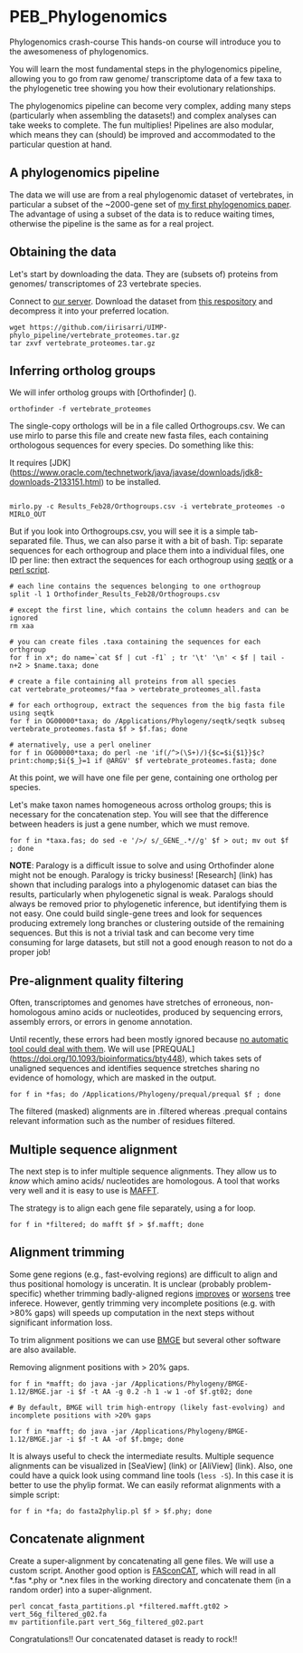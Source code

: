 # PEB_Phylogenomics
Phylogenomics crash-course
This hands-on course will introduce you to the awesomeness of phylogenomics.

You will learn the most fundamental steps in the phylogenomics pipeline, allowing you to go from raw genome/ transcriptome data of a few taxa to the phylogenetic tree showing you how their evolutionary relationships. 

The phylogenomics pipeline can become very complex, adding many steps (particularly when assembling the datasets!) and complex analyses can take weeks to complete. The fun multiplies! Pipelines are also modular, which means they can (should) be improved and accommodated to the particular question at hand.

## A phylogenomics pipeline

The data we will use are from a real phylogenomic dataset of vertebrates, in particular a subset of the ~2000-gene set of [my first phylogenomics paper](http://XX/). The advantage of using a subset of the data is to reduce waiting times, otherwise the pipeline is the same as for a real project.

## Obtaining the data

Let's start by downloading the data. They are (subsets of) proteins from genomes/ transcriptomes of 23 vertebrate species.

Connect to [our server](https://datasciencehub.ifca.es/). Download the dataset from [this respository](https://github.com/iirisarri/UIMP-phylo_pipeline/conidae_mito_nuclear.zip) and decompress it into your preferred location.
```
wget https://github.com/iirisarri/UIMP-phylo_pipeline/vertebrate_proteomes.tar.gz
tar zxvf vertebrate_proteomes.tar.gz
```

## Inferring ortholog groups

We will infer ortholog groups with [Orthofinder] ().

```
orthofinder -f vertebrate_proteomes

```

The single-copy orthologs will be in a file called Orthogroups.csv. We can use mirlo to parse this file and create new fasta files, each containing orthologous sequences for every species. Do something like this:

It requires [JDK] (https://www.oracle.com/technetwork/java/javase/downloads/jdk8-downloads-2133151.html) to be installed.

```

mirlo.py -c Results_Feb28/Orthogroups.csv -i vertebrate_proteomes -o MIRLO_OUT

```

But if you look into Orthogroups.csv, you will see it is a simple tab-separated file. Thus, we can also parse it with a bit of bash. Tip: separate sequences for each orthogroup and place them into a individual files, one ID per line: then extract the sequences for each orthogroup using [seqtk](https://github.com/lh3/seqtk) or a [perl script](link).

```
# each line contains the sequences belonging to one orthogroup
split -l 1 Orthofinder_Results_Feb28/Orthogroups.csv

# except the first line, which contains the column headers and can be ignored
rm xaa 

# you can create files .taxa containing the sequences for each orthgroup
for f in x*; do name=`cat $f | cut -f1` ; tr '\t' '\n' < $f | tail -n+2 > $name.taxa; done 

# create a file containing all proteins from all species
cat vertebrate_proteomes/*faa > vertebrate_proteomes_all.fasta

# for each orthogroup, extract the sequences from the big fasta file using seqtk
for f in OG00000*taxa; do /Applications/Phylogeny/seqtk/seqtk subseq vertebrate_proteomes.fasta $f > $f.fas; done

# aternatively, use a perl oneliner
for f in OG00000*taxa; do perl -ne 'if(/^>(\S+)/){$c=$i{$1}}$c?print:chomp;$i{$_}=1 if @ARGV' $f vertebrate_proteomes.fasta; done

```
At this point, we will have one file per gene, containing one ortholog per species.

Let's make taxon names homogeneous across ortholog groups; this is necessary for the concatenation step. You will see that the difference between headers is just a gene number, which we must remove.

```
for f in *taxa.fas; do sed -e '/>/ s/_GENE_.*//g' $f > out; mv out $f ; done

```

**NOTE**: Paralogy is a difficult issue to solve and using Orthofinder alone might not be enough. Paralogy is tricky business! [Research] (link) has shown that including paralogs into a phylogenomic dataset can bias the results, particularly when phylogenetic signal is weak. Paralogs should always be removed prior to phylogenetic inference, but identifying them is not easy. One could build single-gene trees and look for sequences producing extremely long branches or clustering outside of the remaining sequences. But this is not a trivial task and can become very time consuming for large datasets, but still not a good enough reason to not do a proper job!


## Pre-alignment quality filtering

Often, transcriptomes and genomes have stretches of erroneous, non-homologous amino acids or nucleotides, produced by sequencing errors, assembly errors, or errors in genome annotation. 

Until recently, these errors had been mostly ignored because [no automatic tool could deal with them](https://natureecoevocommunity.nature.com/users/54859-iker-irisarri/posts/37479-automated-removal-of-non-homologous-sequence-stretches-in-phylogenomic-datasets). We will use [PREQUAL] (https://doi.org/10.1093/bioinformatics/bty448), which takes sets of unaligned sequences and identifies sequence stretches sharing no evidence of homology, which are masked in the output.

```
for f in *fas; do /Applications/Phylogeny/prequal/prequal $f ; done

```

The filtered (masked) alignments are in .filtered whereas .prequal contains relevant information such as the number of residues filtered.


## Multiple sequence alignment

The next step is to infer multiple sequence alignments. They allow us to *know* which amino acids/ nucleotides are homologous. A tool that works very well and it is easy to use is [MAFFT](https://mafft.cbrc.jp/alignment/server/).

The strategy is to align each gene file separately, using a for loop.

```
for f in *filtered; do mafft $f > $f.mafft; done

```

## Alignment trimming

Some gene regions (e.g., fast-evolving regions) are difficult to align and thus positional homology is unceratin. It is unclear (probably problem-specific) whether trimming badly-aligned regions [improves](https://academic.oup.com/sysbio/article/56/4/564/1682121) or [worsens](https://academic.oup.com/sysbio/article/64/5/778/1685763) tree inferece. However, gently trimming very incomplete positions (e.g. with >80% gaps) will speeds up computation in the next steps without significant information loss.

To trim alignment positions we can use [BMGE](https://bmcevolbiol.biomedcentral.com/articles/10.1186/1471-2148-10-210) but several other software are also available.

Removing alignment positions with > 20% gaps.

```
for f in *mafft; do java -jar /Applications/Phylogeny/BMGE-1.12/BMGE.jar -i $f -t AA -g 0.2 -h 1 -w 1 -of $f.gt02; done

# By default, BMGE will trim high-entropy (likely fast-evolving) and incomplete positions with >20% gaps

for f in *mafft; do java -jar /Applications/Phylogeny/BMGE-1.12/BMGE.jar -i $f -t AA -of $f.bmge; done

```

It is always useful to check the intermediate results. Multiple sequence alignments can be visualized in [SeaView] (link) or [AliView] (link). Also, one could have a quick look using command line tools (`less -S`). In this case it is better to use the phylip format. We can easily reformat alignments with a simple script:


```
for f in *fa; do fasta2phylip.pl $f > $f.phy; done

```

## Concatenate alignment

Create a super-alignment by concatenating all gene files. We will use a custom script. Another good option is [FASconCAT](link), which will read in all \*.fas \*.phy or \*.nex files in the working directory and concatenate them (in a random order) into a super-alignment.

```
perl concat_fasta_partitions.pl *filtered.mafft.gt02 > vert_56g_filtered_g02.fa
mv partitionfile.part vert_56g_filtered_g02.part
```

Congratulations!! Our concatenated dataset is ready to rock!!


